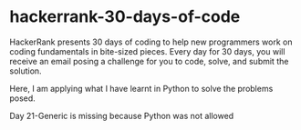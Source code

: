 # hackerrank-30-days-of-code
HackerRank presents 30 days of coding to help new programmers work on coding fundamentals in bite-sized pieces. 
Every day for 30 days, you will receive an email posing a challenge for you to code, solve, and submit the solution.

Here, I am applying what I have learnt in Python to solve the problems posed.

Day 21-Generic is missing because Python was not allowed
